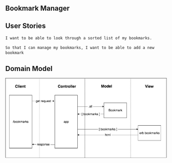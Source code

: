  ## Bookmark Manager

 ## User Stories
```As a user,
I want to be able to look through a sorted list of my bookmarks.
```

```As a user,
So that I can manage my bookmarks, I want to be able to add a new bookmark
```

 ## Domain Model
![Bookmark Manager Domain Model](./images/Bookmarkdomain.png)
